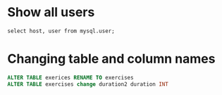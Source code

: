 # Show all users

```mysql
select host, user from mysql.user;
```

# Changing table and column names

```sql
ALTER TABLE exerices RENAME TO exercises
ALTER TABLE exercises change duration2 duration INT
```

